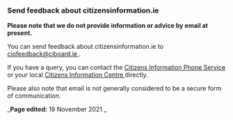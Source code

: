 ###  Send feedback about citizensinformation.ie

**Please note that we do not provide information or advice by email at
present.**

You can send feedback about citizensinformation.ie to [ ciofeedback@ciboard.ie
](mailto:ciofeedback@ciboard.ie) .

If you have a query, you can contact the [ Citizens Information Phone Service
](/en/about/contact-us/) or your local [ Citizens Information Centre
](https://centres.citizensinformation.ie/) directly.

Please also note that email is not generally considered to be a secure form of
communication.

_**Page edited:** 19 November 2021 _

[
](https://facebook.com/sharer/sharer.php?u=https://www.citizensinformation.ie/en/about/feedback/?utm_source=sharebutton_facebook)
[
](https://twitter.com/intent/tweet/?text=Send%20feedback%20about%20citizensinformation.ie&url=https://www.citizensinformation.ie/en/about/feedback/?utm_source=sharebutton_twitter)
[
](whatsapp://send?text=https://www.citizensinformation.ie/en/about/feedback/?utm_source=sharebutton_whatsapp)
[
](mailto:?subject=Send%20feedback%20about%20citizensinformation.ie&body=https://www.citizensinformation.ie/en/about/feedback/?utm_source=sharebutton_email)
[ ](javascript:void\(0\))
